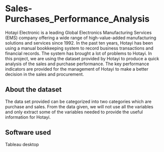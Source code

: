 # Sales-Purchases_Performance_Analysis
Hotayi Electronic is a leading Global Electronics Manufacturing Services (EMS) company offering a wide range of high-value-added manufacturing solutions and services since 1992. 
In the past ten years, Hotayi has been using a manual bookkeeping system to record business transactions and financial records. The system has brought a lot of problems to Hotayi. In this project, we are using the dataset provided by Hotayi to produce a quick analysis of the sales and purchase performance. The key performance indicators are provided for the management of Hotayi to make a better decision in the sales and procurement. 

## About the dataset
The data set provided can be categorized into two categories which are purchase and sales. From the data given, we will not use all the variables and only extract some of the variables needed to provide the useful information for Hotayi.

## Software used
Tableau desktop
